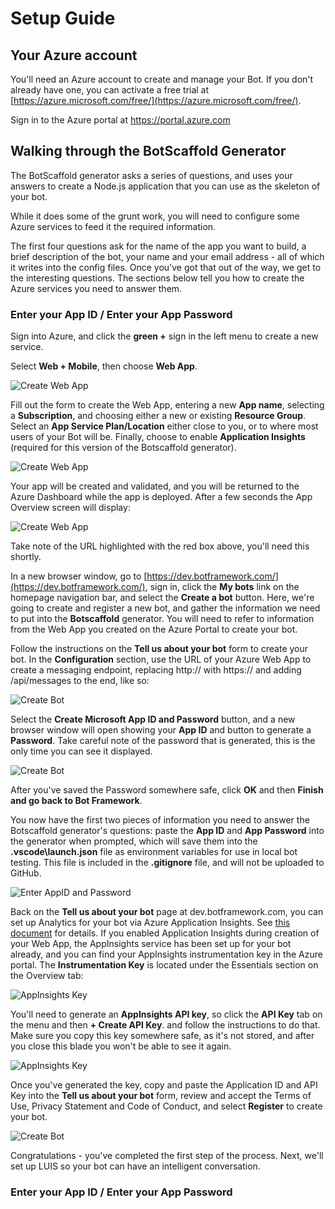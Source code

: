# Setup Guide #

## Your Azure account ##

You'll need an Azure account to create and manage your Bot. If you don't already have one, you can activate a free trial at [https://azure.microsoft.com/free/](https://azure.microsoft.com/free/).

Sign in to the Azure portal at https://portal.azure.com

## Walking through the BotScaffold Generator ##

The BotScaffold generator asks a series of questions, and uses your answers to create a Node.js application that you can use as the skeleton of your bot. 

While it does some of the grunt work, you will need to configure some Azure services to feed it the required information. 

The first four questions ask for the name of the app you want to build, a brief description of the bot, your name and your email address - all of which it writes into the config files. Once you've got that out of the way, we get to the interesting questions. The sections below tell you how to create the Azure services you need to answer them. 

### Enter your App ID / Enter your App Password

Sign into Azure, and click the **green +** sign in the left menu to create a new service. 

Select **Web + Mobile**, then choose **Web App**. 

![Create Web App](assets/AzureCreateWebApp-1.png) 

Fill out the form to create the Web App, entering a new **App name**, selecting a **Subscription**, and choosing either a new or existing **Resource Group**. Select an **App Service Plan/Location** either close to you, or to where most users of your Bot will be. Finally, choose to enable **Application Insights** (required for this version of the Botscaffold generator).

![Create Web App](assets/AzureCreateWebApp-2.png) 

Your app will be created and validated, and you will be returned to the Azure Dashboard while the app is deployed. After a few seconds the  App Overview screen will display: 

![Create Web App](assets/AzureCreateWebApp-3.png) 

Take note of the URL highlighted with the red box above, you'll need this shortly. 

In a new browser window, go to [https://dev.botframework.com/](https://dev.botframework.com/), sign in, click the **My bots** link on the homepage navigation bar, and select the **Create a bot** button. Here, we're going to create and register a new bot, and gather the information we need to put into the **Botscaffold** generator. You will need to refer to information from the Web App you created on the Azure Portal to create your bot. 

Follow the instructions on the **Tell us about your bot** form to create your bot. In the **Configuration** section, use the URL of your Azure Web App to create a messaging endpoint, replacing http:// with https:// and adding /api/messages to the end, like so:

![Create Bot](assets/BotframeworkCreateBot-1.png)

Select the **Create Microsoft App ID and Password** button, and a new browser window will open showing your **App ID** and button to generate a **Password**. Take careful note of the password that is generated, this is the only time you can see it displayed. 

![Create Bot](assets/BotframeworkCreateBot-2.png)

After you've saved the Password somewhere safe, click **OK** and then **Finish and go back to Bot Framework**. 

You now have the first two pieces of information you need to answer the Botscaffold generator's questions: paste the **App ID** and **App Password** into the generator when prompted, which will save them into the **.vscode\launch.json** file as environment variables for use in local bot testing. This file is included in the **.gitignore** file, and will not be uploaded to GitHub. 

![Enter AppID and Password](assets/Botscaffold-1.png)

Back on the **Tell us about your bot** page at dev.botframework.com, you can set up Analytics for your bot via Azure Application Insights. See [this document](https://docs.microsoft.com/en-us/bot-framework/portal-analytics-overview#enable-analytics) for details. If you enabled Application Insights during creation of your Web App, the AppInsights service has been set up for your bot already, and you can find your AppInsights instrumentation key in the Azure portal. The **Instrumentation Key** is located under the Essentials section on the Overview tab:

![AppInsights Key](assets/AppInsights-1.png)

You'll need to generate an **AppInsights API key**, so click the **API Key** tab on the menu and then **+ Create API Key**. and follow the instructions to do that. Make sure you copy this key somewhere safe, as it's not stored, and after you close this blade you won't be able to see it again.

![AppInsights Key](assets/AppInsights-2.png)

Once you've generated the key, copy and paste the Application ID and API Key into the **Tell us about your bot** form, review and accept the Terms of Use, Privacy Statement and Code of Conduct, and select **Register** to create your bot. 

![Create Bot](assets/BotframeworkCreateBot-3.png)

Congratulations - you've completed the first step of the process. Next, we'll set up LUIS so your bot can have an intelligent conversation. 

### Enter your App ID / Enter your App Password